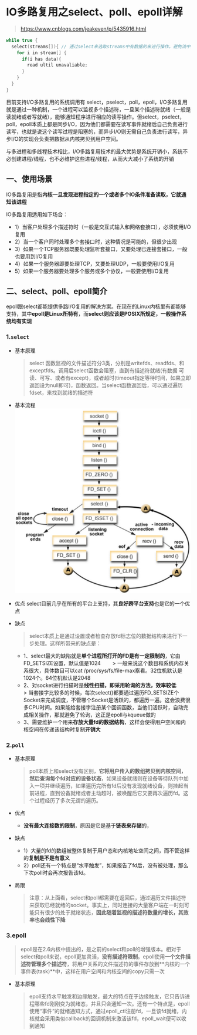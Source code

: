 # IO多路复用之select、poll、epoll详解

> https://www.cnblogs.com/jeakeven/p/5435916.html

```c
while true {
  select(streams[]){ // 通过select来选取streams中有数据的来进行操作，避免流中没有数据时浪费CPU
    for i in stream[] {
      if(i has data){
        read ultil unavaliable;
      }
    }
  }
}
```

目前支持I/O多路复用的系统调用有 select，pselect，poll，epoll，I/O多路复用就是通过一种机制，一个进程可以监视多个描述符，一旦某个描述符就绪（一般是读就绪或者写就绪），能够通知程序进行相应的读写操作。但select，pselect，poll，epoll本质上都是同步I/O，因为他们都需要在读写事件就绪后自己负责进行读写，也就是说这个读写过程是阻塞的，而异步I/O则无需自己负责进行读写，异步I/O的实现会负责把数据从内核拷贝到用户空间。

与多进程和多线程技术相比，I/O多路复用技术的最大优势是系统开销小，系统不必创建进程/线程，也不必维护这些进程/线程，从而大大减小了系统的开销

## 一、使用场景

IO多路复用是指**内核一旦发现进程指定的一个或者多个IO条件准备读取，它就通知该进程**

IO多路复用适用如下场合：

+ 1）当客户处理多个描述符时（一般是交互式输入和网络套接口），必须使用I/O复用
+ 2）当一个客户同时处理多个套接口时，这种情况是可能的，但很少出现
+ 3）如果一个TCP服务器既要处理监听套接口，又要处理已连接套接口，一般也要用到I/O复用
+ 4）如果一个服务器即要处理TCP，又要处理UDP，一般要使用I/O复用
+ 5）如果一个服务器要处理多个服务或多个协议，一般要使用I/O复用

## 二、select、poll、epoll简介

epoll跟select都能提供多路I/O复用的解决方案。在现在的Linux内核里有都能够支持，其中**epoll是Linux所特有**，而**select则应该是POSIX所规定，一般操作系统均有实现**

### 1.`select`

+ 基本原理
  > select 函数监视的文件描述符分3类，分别是writefds、readfds、和exceptfds。调用后select函数会阻塞，直到有描述符就绪(有数据 可读、可写、或者有except)，或者超时(timeout指定等待时间，如果立即返回设为null即可)，函数返回。当select函数返回后，可以通过遍历fdset，来找到就绪的描述符
  
+ 基本流程
  ![select基本流程](images/select基本流程.png)
  
+ 优点
  select目前几乎在所有的平台上支持，其**良好跨平台支持**也是它的一个优点

+ 缺点
  > select本质上是通过设置或者检查存放fd标志位的数据结构来进行下一步处理。这样所带来的缺点是：
  + 1、select最大的缺陷就是**单个进程所打开的FD是有一定限制的**，它由FD_SETSIZE设置，默认值是1024
　　> 一般来说这个数目和系统内存关系很大，具体数目可以cat /proc/sys/fs/file-max察看。32位机默认是1024个。64位机默认是2048
  + 2、对socket进行扫描时是**线性扫描，即采用轮询的方法，效率较低**
　　> 当套接字比较多的时候，每次select()都要通过遍历FD_SETSIZE个Socket来完成调度，不管哪个Socket是活跃的，都遍历一遍。这会浪费很多CPU时间。如果能给套接字注册某个回调函数，当他们活跃时，自动完成相关操作，那就避免了轮询，这正是epoll与kqueue做的
  + 3、需要维护一个用来**存放大量fd的数据结构**，这样会使得用户空间和内核空间在传递该结构时复制**开销大**

### 2.`poll`

+ 基本原理
  > poll本质上和select没有区别，**它将用户传入的数组拷贝到内核空间，然后查询每个fd对应的设备状态**，如果设备就绪则在设备等待队列中加入一项并继续遍历，如果遍历完所有fd后没有发现就绪设备，则挂起当前进程，直到设备就绪或者主动超时，被唤醒后它又要再次遍历fd。这个过程经历了多次无谓的遍历。

+ 优点
  + **没有最大连接数的限制**，原因是它是基于**链表来存储**的，

+ 缺点
  + 1）大量的fd的数组被整体复制于用户态和内核地址空间之间，而不管这样的**复制是不是有意义**
  + 2）poll还有一个特点是“水平触发”，如果报告了fd后，没有被处理，那么下次poll时会再次报告该fd。

+ 局限
  > 注意：从上面看，select和poll都需要在返回后，通过遍历文件描述符来获取已经就绪的socket。事实上，同时连接的大量客户端在一时刻可能只有很少的处于就绪状态，**因此随着监视的描述符数量的增长，其效率也会线性下降**
  
### 3.epoll

> epoll是在2.6内核中提出的，是之前的select和poll的增强版本。相对于select和poll来说，epoll更加灵活，**没有描述符限制**。epoll使用**一个文件描述符管理多个描述符**，将用户关系的文件描述符的事件存放到**内核的一个事件表(task)**中，这样在用户空间和内核空间的copy只需一次

+ 基本原理
  > epoll支持水平触发和边缘触发，最大的特点在于边缘触发，它只告诉进程哪些fd刚刚变为就绪态，并且只会通知一次。还有一个特点是，epoll使用“事件”的就绪通知方式，通过epoll_ctl注册fd，一旦该fd就绪，内核就会采用类似callback的回调机制来激活该fd，epoll_wait便可以收到通知

